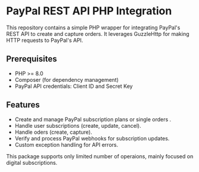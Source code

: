 # PayPal REST API PHP Integration

This repository contains a simple PHP wrapper for integrating PayPal's REST API to create and capture orders. It leverages GuzzleHttp for making HTTP requests to PayPal's API.

## Prerequisites

- PHP >= 8.0
- Composer (for dependency management)
- PayPal API credentials: Client ID and Secret Key

## Features

- Create and manage PayPal subscription plans or single orders .
- Handle user subscriptions (create, update, cancel).
- Handle oders (create, capture).
- Verify and process PayPal webhooks for subscription updates.
- Custom exception handling for API errors.

This package supports only limited number of operaions, mainly focused on digital subscriptions.
